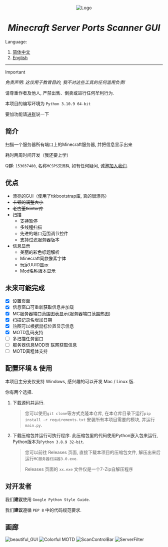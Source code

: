 <div align="center">

![Logo](./assets/icon.ico)

# *Minecraft Server Ports Scanner GUI*

</div>

Language:

1. [简体中文](README.md)
2. [English](Docs/README_EN.md)

---

> [!IMPORTANT]
>
> _免责声明: 这仅用于教育目的, 我不对这些工具的任何滥用负责!_
>
> 请尊重作者及他人, 严禁出售、倒卖或进行任何牟利行为.
>
> 本项目的编写环境为 `Python 3.10.9 64-bit`
>
> 要加功能请[进群](https://qm.qq.com/q/RTR91LyV0o)说一下

## 简介

扫描一个服务器所有端口上的Minecraft服务器, 并把信息显示出来

耗时两周时间开发（我还要上学）

Q群: `153037480`, 名称`MCSPS交流群`, 如有任何疑问, 诚邀[加入我们](https://qm.qq.com/q/RTR91LyV0o).

## 优点

* 漂亮的GUI（使用了ttkbootstrap库, 真的很漂亮）
* ~~卡顿的调整大小~~
* ~~老古董tkinter库~~
* 扫描
    * 支持暂停
    * 多线程扫描
    * 先进的端口范围调节控件
    * 支持过滤服务器版本
* 信息显示
    * 美丽的彩色标题解析
    * Minecraft同款像素字体
    * 玩家UUID显示
    * Mod名称版本显示

## 未来可能完成
* [x] 设置页面
* [x] 信息窗口可重新获取信息并加载
* [x] MC服务器端口范围图表显示(服务器端口范围热图)
* [x] 扫描记录名增加日期
* [x] 热图可以根据鼠标位置显示信息
* [x] MOTD乱码支持
* [ ] 多扫描任务窗口
* [ ] 服务器信息MOD页 联网获取信息
* [ ] MOTD真粗体支持

## 配置环境 & 使用

本项目主分支仅支持 Windows, 感兴趣的可以开发 Mac / Linux 版.

你有两个选择.

1. 下载源码并运行.

   > 您可以使用`git clone`等方式克隆本仓库, 在本仓库目录下运行`pip install -r requirements.txt`
   安装所有本项目需要的模块, 并运行`main.py`.
  
2. 下载压缩包并运行可执行程序. 此压缩包里的代码使用Python嵌入包来运行, Python版本为`Python 3.8.9 32-bit`.

   > 您可以前往 Releases 页面, 直接下载本项目的压缩包文件, 解压出来后运行`MC服务器扫描器3.0.exe`.
   >
   > Releases 页面的 `xx.exe` 文件仅是一个7-Zip自解压程序

## 对开发者

我们**建议**使用 `Google Python Style Guide`.

我们**建议**遵循 `PEP 8` 中的代码规范要求.

## 画廊

![beautiful_GUI](https://github.com/hite4044/Minecraft-Server-Ports-Scanner-GUI/assets/129571243/a571046d-78af-4250-b70c-e8a52938f6bd)
![Colorful MOTD](https://github.com/hite4044/Minecraft-Server-Ports-Scanner-GUI/assets/129571243/f9f1b704-9f71-42a2-9e62-2a09c864fdbc)
![ScanControlBar](https://github.com/hite4044/Minecraft-Server-Ports-Scanner-GUI/assets/129571243/0bf193ce-c7d0-4cec-a7a3-46d9d6708112)
![ServerFilter](https://github.com/hite4044/Minecraft-Server-Ports-Scanner-GUI/assets/129571243/7f8bece8-46ad-401c-baa1-fc6ac668066c)
